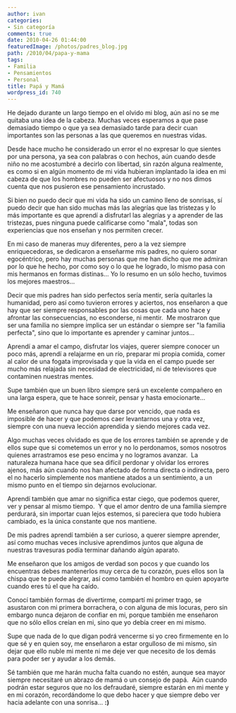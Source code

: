 ```yaml
---
author: ivan
categories:
- Sin categoría
comments: true
date: 2010-04-26 01:44:00
featuredImage: /photos/padres_blog.jpg
path: /2010/04/papa-y-mama
tags:
- Familia
- Pensamientos
- Personal
title: Papá y Mamá
wordpress_id: 740
---
```


He dejado durante un largo tiempo en el olvido mi blog, aún así no se me quitaba una idea de la cabeza. Muchas veces esperamos a que pase demasiado tiempo o que ya sea demasiado tarde para decir cuan importantes son las personas a las que queremos en nuestras vidas.

Desde hace mucho he considerado un error el no expresar lo que sientes por una persona, ya sea con palabras o con hechos, aún cuando desde niño no me acostumbré a decirlo con libertad, sin razón alguna realmente, es como si en algún momento de mi vida hubieran implantado la idea en mi cabeza de que los hombres no pueden ser afectuosos y no nos dimos cuenta que nos pusieron ese pensamiento incrustado.

Si bien no puedo decir que mi vida ha sido un camino lleno de sonrisas, sí puedo decir que han sido muchas más las alegrías que las tristezas y lo más importante es que aprendí a disfrutarl las alegrías y a aprender de las tristezas, pues ninguna puede calificarse como "mala", todas son experiencias que nos enseñan y nos permiten crecer.

En mi caso de maneras muy diferentes, pero a la vez siempre enriquecedoras, se dedicaron a enseñarme mis padres, no quiero sonar egocéntrico, pero hay muchas personas que me han dicho que me admiran por lo que he hecho, por como soy o lo que he logrado, lo mismo pasa con mis hermanos en formas distinas... Yo lo resumo en un sólo hecho, tuvimos los mejores maestros...

Decir que mis padres han sido perfectos sería mentir, sería quitarles la humanidad, pero así como tuvieron errores y aciertos, nos enseñaron a que hay que ser siempre responsables por las cosas que cada uno hace y afrontar las consecuencias, no esconderse, ni mentir.  Me mostraron que ser una familia no siempre implica ser un estándar o siempre ser "la familia perfecta", sino que lo importante es aprender y caminar juntos...

Aprendí a amar el campo, disfrutar los viajes, querer siempre conocer un poco más, aprendí a relajarme en un río, preparar mi propia comida, comer al calor de una fogata improvisada y que la vida en el campo puede ser mucho más relajada sin necesidad de electricidad, ni de televisores que contaminen nuestras mentes.

Supe también que un buen libro siempre será un excelente compañero en una larga espera, que te hace sonreír, pensar y hasta emocionarte...

Me enseñaron que nunca hay que darse por vencido, que nada es imposible de hacer y que podemos caer levantarnos una y otra vez, siempre con una nueva lección aprendida y siendo mejores cada vez.

Algo muchas veces olvidado es que de los errores también se aprende y de ellos supe que si cometemos un error y no lo perdonamos, somos nosotros quienes arrastramos ese peso encima y no logramos avanzar.  La naturaleza humana hace que sea difícil perdonar y olvidar los errores ajenos, más aún cuando nos han afectado de forma directa o indirecta, pero el no hacerlo simplemente nos mantiene atados a un sentimiento, a un mismo punto en el tiempo sin dejarnos evolucionar.

Aprendí también que amar no significa estar ciego, que podemos querer, ver y pensar al mismo tiempo.  Y que el amor dentro de una familia siempre perdurará, sin importar cuan lejos estemos, si pareciera que todo hubiera cambiado, es la única constante que nos mantiene.

De mis padres aprendí también a ser curioso, a querer siempre aprender, así como muchas veces inclusive aprendimos juntos que alguna de nuestras travesuras podía terminar dañando algún aparato.

Me enseñaron que los amigos de verdad son pocos y que cuando los encuentras debes mantenerlos muy cerca de tu corazón, pues ellos son la chispa que te puede alegrar, así como también el hombro en quien apoyarte cuando eres tú el que ha caído.

Conocí también formas de divertirme, compartí mi primer trago, se asustaron con mi primera borrachera, o con alguna de mis locuras, pero sin embargo nunca dejaron de confiar en mi, porque también me enseñaron que no sólo ellos creían en mi, sino que yo debía creer en mi mismo.

Supe que nada de lo que digan podrá vencerme si yo creo firmemente en lo que sé y en quien soy, me enseñaron a estar orgulloso de mi mismo, sin dejar que ello nuble mi mente ni me deje ver que necesito de los demás para poder ser y ayudar a los demás.

Sé también que me harán mucha falta cuando no estén, aunque sea mayor siempre necesitaré un abrazo de mamá o un consejo de papá.  Aún cuando podrán estar seguros que no los defraudaré, siempre estarán en mi mente y en mi corazón, recordándome lo que debo hacer y que siempre debo ver hacia adelante con una sonrisa... **:)**